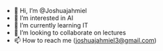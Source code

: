 - 👋 Hi, I’m @Joshuajahmiel
- 👀 I’m interested in AI
- 🌱 I’m currently learning IT
- 💞️ I’m looking to collaborate on lectures 
- 📫 How to reach me (joshuajahmiel3@gmail.com)

<!---
Joshuajahmiel/Joshuajahmiel is a ✨ special ✨ repository because its `README.md` (this file) appears on your GitHub profile.
You can click the Preview link to take a look at your changes.
--->
